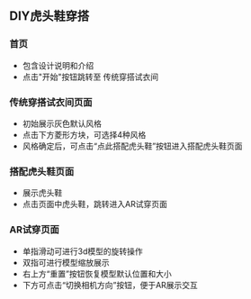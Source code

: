 ## DIY虎头鞋穿搭

### 首页
- 包含设计说明和介绍
- 点击"开始"按钮跳转至 传统穿搭试衣间

### 传统穿搭试衣间页面
- 初始展示灰色默认风格
- 点击下方菱形方块，可选择4种风格
- 风格确定后，可点击“点此搭配虎头鞋”按钮进入搭配虎头鞋页面

### 搭配虎头鞋页面
- 展示虎头鞋
- 点击页面中虎头鞋，跳转进入AR试穿页面

### AR试穿页面
- 单指滑动可进行3d模型的旋转操作
- 双指可进行模型缩放展示
- 右上方“重置”按钮恢复模型默认位置和大小
- 下方可点击“切换相机方向”按钮，便于AR展示交互

